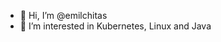 - 👋 Hi, I’m @emilchitas
- 👀 I’m interested in Kubernetes, Linux and Java

<!---
emilchitas/emilchitas is a ✨ special ✨ repository because its `README.md` (this file) appears on your GitHub profile.
You can click the Preview link to take a look at your changes.
--->
